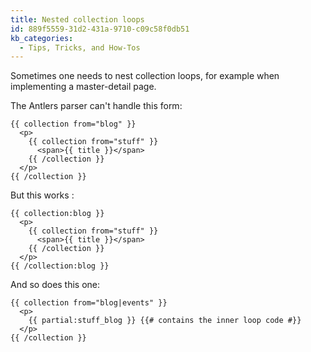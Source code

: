 ```yaml
---
title: Nested collection loops
id: 889f5559-31d2-431a-9710-c09c58f0db51
kb_categories:
  - Tips, Tricks, and How-Tos
---
```


Sometimes one needs to nest collection loops, for example when implementing a master-detail page. 

The Antlers parser can't handle this form:
```
{{ collection from="blog" }}
  <p>
    {{ collection from="stuff" }}
      <span>{{ title }}</span>
    {{ /collection }}
  </p>
{{ /collection }}
```

But this works :
```
{{ collection:blog }}
  <p>
    {{ collection from="stuff" }}
      <span>{{ title }}</span>
    {{ /collection }}
  </p>
{{ /collection:blog }}
```

And so does this one:
```
{{ collection from="blog|events" }}
  <p>
    {{ partial:stuff_blog }} {{# contains the inner loop code #}}
  </p>
{{ /collection }}
```
